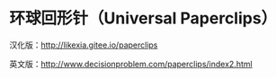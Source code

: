 # 环球回形针（Universal Paperclips）

汉化版：http://likexia.gitee.io/paperclips

英文版：http://www.decisionproblem.com/paperclips/index2.html
